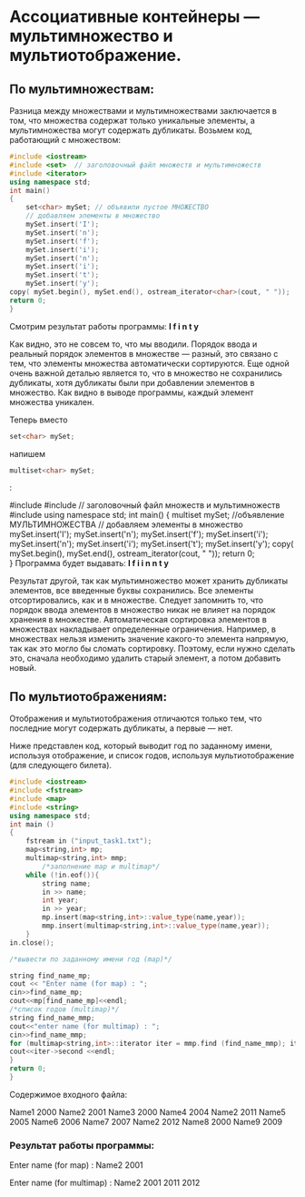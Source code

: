 # Ассоциативные контейнеры — мультимножество и мультиотображение. 
## По мультимножествам: 

Разница между множествами и мультимножествами заключается в том, что множества содержат только уникальные элементы, а мультимножества могут содержать дубликаты. Возьмем код, работающий с множеством:

```cpp
#include <iostream>
#include <set>  // заголовочный файл множеств и мультимножеств
#include <iterator>
using namespace std;
int main()
{
	set<char> mySet; // объявили пустое МНОЖЕСТВО
  	// добавляем элементы в множество
    mySet.insert('I');
    mySet.insert('n');
    mySet.insert('f');
    mySet.insert('i');
    mySet.insert('n');
    mySet.insert('i');
    mySet.insert('t');
    mySet.insert('y');
copy( mySet.begin(), mySet.end(), ostream_iterator<char>(cout, " "));
return 0;	
}
```
Смотрим результат работы программы: **I f i n t y**	

Как видно, это не совсем то, что мы вводили. Порядок ввода и реальный порядок элементов в множестве — разный, это связано с тем, что элементы множества автоматически сортируются. Еще одной очень важной деталью является то, что в множество не сохранились дубликаты, хотя дубликаты были при добавлении элементов в множество. Как видно в выводе программы, каждый элемент множества уникален.

Теперь вместо 
```cpp
set<char> mySet;
```
напишем 
```cpp
multiset<char> mySet;
```
:

#include <iostream>
#include <set>  // заголовочный файл множеств и мультимножеств
#include <iterator>
using namespace std;
int main() 
{
multiset<char> mySet; //объявление МУЛЬТИМНОЖЕСТВА
  // добавляем элементы в множество
    mySet.insert('I');
    mySet.insert('n');
    mySet.insert('f');
    mySet.insert('i');
    mySet.insert('n');
    mySet.insert('i');
    mySet.insert('t');
    mySet.insert('y');
	copy( mySet.begin(), mySet.end(), ostream_iterator<char>(cout, " "));
	return 0;	
} 
Программа будет выдавать: **I f i i n n t y**

Результат другой, так как мультимножество может хранить дубликаты элементов, все введенные буквы сохранились. Все элементы отсортировались, как и в множестве. Следует запомнить то, что порядок ввода элементов в множество никак не влияет на порядок хранения в множестве. Автоматическая сортировка элементов в множествах накладывает определенные ограничения. Например, в множествах нельзя изменить значение какого-то элемента напрямую, так как это могло бы сломать сортировку. Поэтому, если нужно сделать это, сначала необходимо удалить старый элемент, а потом добавить новый.

## По мультиотображениям: 

Отображения и мультиотображения отличаются только тем, что последние могут содержать дубликаты, а первые — нет.

Ниже представлен код, который выводит год по заданному имени, используя отображение, и список годов, используя мультиотображение (для следующего билета).

```cpp
#include <iostream>
#include <fstream>
#include <map>
#include <string>
using namespace std;
int main ()
{
	fstream in ("input_task1.txt");
	map<string,int> mp;
	multimap<string,int> mmp;
		/*заполнение map и multimap*/
	while (!in.eof()){
		string name;
		in >> name;
		int year;
		in >> year;
		mp.insert(map<string,int>::value_type(name,year));
		mmp.insert(multimap<string,int>::value_type(name,year));
	}
in.close();

/*вывести по заданному имени год (map)*/

string find_name_mp;
cout << "Enter name (for map) : ";
cin>>find_name_mp;
cout<<mp[find_name_mp]<<endl;
/*список годов (multimap)*/
string find_name_mmp;
cout<<"enter name (for multimap) : ";
cin>>find_name_mmp;
for (multimap<string,int>::iterator iter = mmp.find (find_name_mmp); iter != mmp.end() && iter->first == find_name_mmp ; ++iter){
cout<<iter->second <<endl;
}
return 0;
}
```

Содержимое входного файла:

Name1 2000
Name2 2001
Name3 2000
Name4 2004
Name2 2011
Name5 2005
Name6 2006
Name7 2007
Name2 2012
Name8 2000
Name9 2009

### Результат работы программы:

Enter name (for map) : Name2
2001
 
 
Enter name (for multimap) : Name2
2001
2011
2012

